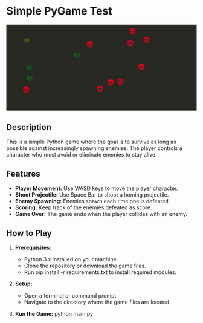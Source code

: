 # Simple PyGame Test

![Gameplay Screenshot](Assets/Game_Pic.png)

## Description
This is a simple Python game where the goal is to survive as long as possible against increasingly spawning enemies. The player controls a character who must avoid or eliminate enemies to stay alive.

## Features
- **Player Movement:** Use WASD keys to move the player character.
- **Shoot Projectile:** Use Space Bar to shoot a homing projectile.
- **Enemy Spawning:** Enemies spawn each time one is defeated.
- **Scoring:** Keep track of the enemies defeated as score.
- **Game Over:** The game ends when the player collides with an enemy.

## How to Play
1. **Prerequisites:**
   - Python 3.x installed on your machine.
   - Clone the repository or download the game files.
   - Run pip install -r requirements.txt to install required modules.

2. **Setup:**
   - Open a terminal or command prompt.
   - Navigate to the directory where the game files are located.

3. **Run the Game:**
   python main.py
